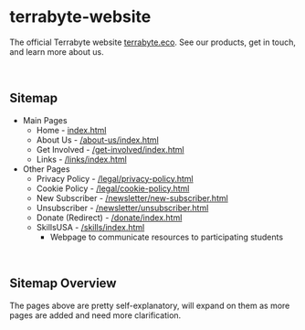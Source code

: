 # terrabyte-website

The official Terrabyte website [terrabyte.eco](https://terrabyte.eco). See our products, get in touch, and learn more about us.

<br>

## Sitemap
- Main Pages
  - Home - [index.html](index.html)
  - About Us - [/about-us/index.html](./about-us/index.html)
  - Get Involved - [/get-involved/index.html](./get-involved/index.html)
  - Links - [/links/index.html](./links/index.html)
- Other Pages
  - Privacy Policy - [/legal/privacy-policy.html](./legal/privacy-policy.html)
  - Cookie Policy - [/legal/cookie-policy.html](./legal/cookie-policy.html)
  - New Subscriber - [/newsletter/new-subscriber.html](./newsletter/new-subscriber.html)
  - Unsubscriber - [/newsletter/unsubscriber.html](./newsletter/new-subscriber.html)
  - Donate (Redirect) - [/donate/index.html](./donate/index.html)
  - SkillsUSA - [/skills/index.html](./skills/index.html)
    - Webpage to communicate resources to participating students

<br>

## Sitemap Overview

The pages above are pretty self-explanatory, will expand on them as more pages are added and need more clarification.
